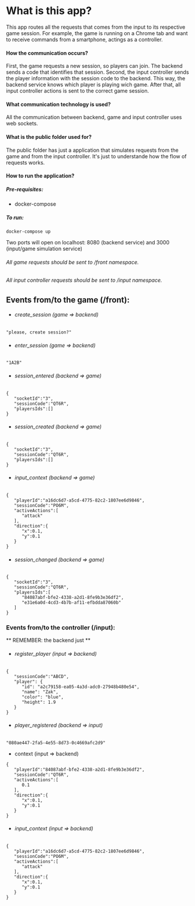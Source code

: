 # What is this app?

This app routes all the requests that comes from the input to its respective game session. 
For example, the game is running on a Chrome tab and want to receive commands from a smartphone, actings as a controller.

#### How the communication occurs?

First, the game requests a new session, so players can join. The backend sends a code that identifies that session.
Second, the input controller sends the player information with the session code to the backend. This way, the backend service knows which player is playing wich game.
After that, all input controller actions is sent to the correct game session.

#### What communication technology is used?

All the communication between backend, game and input controller uses web sockets.

#### What is the public folder used for?

The public folder has just a application that simulates requests from the game and from the input controller. It's just to understande how the flow of requests works.


#### How to run the application?
##### Pre-requisites:
  - docker-compose

##### To run:
 
```
docker-compose up
```

Two ports will open on localhost: 8080 (backend service) and 3000 (input/game simulation service)


###### All game requests should be sent to /front namespace.
###### All input controller requests should be sent to /input namespace.


## Events from/to the game (/front):

- ###### create_session (game => backend)
```
"please, create session?"
```

- ###### enter_session (game => backend)
```
"1A2B"
```

- ###### session_entered (backend => game)
```
{ 
   "socketId":"3",
   "sessionCode":"QT6R",
   "playersIds":[]
}
```

- ###### session_created (backend => game)
```
{ 
   "socketId":"3",
   "sessionCode":"QT6R",
   "playersIds":[]
}
```

- ###### input_context (backend => game)
```
{ 
   "playerId":"a16dc6d7-a5cd-4775-82c2-1807ee6d9846",
   "sessionCode":"PO6M",
   "activeActions":[ 
      "attack"
   ],
   "direction":{ 
      "x":0.1,
      "y":0.1
   }
}
```

- ###### session_changed (backend => game)
```
{ 
   "socketId":"3",
   "sessionCode":"QT6R",
   "playersIds":[ 
      "84087abf-bfe2-4338-a2d1-8fe9b3e36df2",
      "e31e6a0d-4cd3-4b7b-af11-efbdda87060b"
   ]
}
``` 

### Events from/to the controller (/input):

** REMEMBER: the backend just **

- ###### register_player (input => backend)
```
{ 
   "sessionCode":"ABCD",
   "player": {
      "id": "a2c79158-ea05-4a3d-adc0-27948b480e54",
      "name": "Zak",
      "color": "blue",
      "height": 1.9
   }
}
```

- ###### player_registered (backend => input)
```
"080ae447-2fa5-4e55-8d73-0c4669afc2d9"
```

- context (input => backend)
```
{ 
   "playerId":"84087abf-bfe2-4338-a2d1-8fe9b3e36df2",
   "sessionCode":"QT6R",
   "activeActions":[ 
      0.1
   ],
   "direction":{ 
      "x":0.1,
      "y":0.1
   }
}
```

- ###### input_context (input => backend)
```
{ 
   "playerId":"a16dc6d7-a5cd-4775-82c2-1807ee6d9846",
   "sessionCode":"PO6M",
   "activeActions":[ 
      "attack"
   ],
   "direction":{ 
      "x":0.1,
      "y":0.1
   }
}
```
